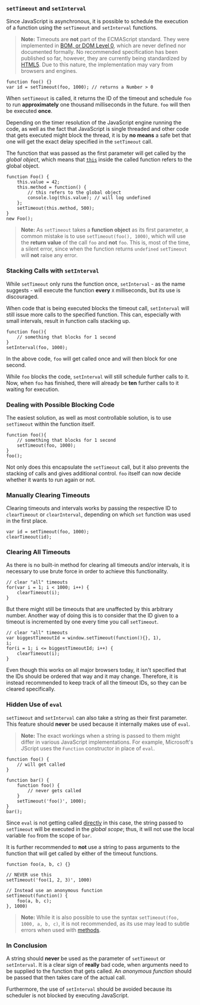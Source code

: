### `setTimeout` and `setInterval`

Since JavaScript is asynchronous, it is possible to schedule the execution of a 
function using the `setTimeout` and `setInterval` functions.

> **Note:** Timeouts are **not** part of the ECMAScript standard. They were
> implemented in [BOM, or DOM Level 0][1], which are never defined nor
> documented formally. No recommended specification has been published so far,
> however, they are currently being standardized by [HTML5][2]. Due to this 
> nature, the implementation may vary from browsers and engines.

    function foo() {}
    var id = setTimeout(foo, 1000); // returns a Number > 0

When `setTimeout` is called, it returns the ID of the timeout and schedule
`foo` to run **approximately** one thousand milliseconds in the future. 
`foo` will then be executed **once**.

Depending on the timer resolution of the JavaScript engine running the code, as
well as the fact that JavaScript is single threaded and other code that gets
executed might block the thread, it is by **no means** a safe bet that one will
get the exact delay specified in the `setTimeout` call.

The function that was passed as the first parameter will get called by the
*global object*, which means that [`this`](#function.this) inside the called function 
refers to the global object.

    function Foo() {
        this.value = 42;
        this.method = function() {
            // this refers to the global object
            console.log(this.value); // will log undefined
        };
        setTimeout(this.method, 500);
    }
    new Foo();


> **Note:** As `setTimeout` takes a **function object** as its first parameter, a
> common mistake is to use `setTimeout(foo(), 1000)`, which will use the 
> **return value** of the call `foo` and **not** `foo`. This is, most of the time, 
> a silent error, since when the function returns `undefined` `setTimeout` will 
> **not** raise any error.

### Stacking Calls with `setInterval`

While `setTimeout` only runs the function once, `setInterval` - as the name 
suggests - will execute the function **every** `X` milliseconds, but its use is 
discouraged. 

When code that is being executed blocks the timeout call, `setInterval` will 
still issue more calls to the specified function. This can, especially with small
intervals, result in function calls stacking up.

    function foo(){
        // something that blocks for 1 second
    }
    setInterval(foo, 1000);

In the above code, `foo` will get called once and will then block for one second.

While `foo` blocks the code, `setInterval` will still schedule further calls to
it. Now, when `foo` has finished, there will already be **ten** further calls to
it waiting for execution.

### Dealing with Possible Blocking Code

The easiest solution, as well as most controllable solution, is to use `setTimeout` within
the function itself.

    function foo(){
        // something that blocks for 1 second
        setTimeout(foo, 1000);
    }
    foo();

Not only does this encapsulate the `setTimeout` call, but it also prevents the
stacking of calls and gives additional control. `foo` itself can now decide 
whether it wants to run again or not.

### Manually Clearing Timeouts

Clearing timeouts and intervals works by passing the respective ID to
`clearTimeout` or `clearInterval`, depending on which `set` function was used
in the first place.

    var id = setTimeout(foo, 1000);
    clearTimeout(id);

### Clearing All Timeouts

As there is no built-in method for clearing all timeouts and/or intervals, 
it is necessary to use brute force in order to achieve this functionality.

    // clear "all" timeouts
    for(var i = 1; i < 1000; i++) {
        clearTimeout(i);
    }

But there might still be timeouts that are unaffected by this arbitrary number.
Another way of doing this is to consider that the ID given to a timeout is
incremented by one every time you call `setTimeout`.

    // clear "all" timeouts
    var biggestTimeoutId = window.setTimeout(function(){}, 1),
    i;
    for(i = 1; i <= biggestTimeoutId; i++) {
        clearTimeout(i);
    }

Even though this works on all major browsers today, it isn't specified that
the IDs should be ordered that way and it may change. Therefore, it is instead
recommended to keep track of all the timeout IDs, so they can be cleared
specifically.

### Hidden Use of `eval`

`setTimeout` and `setInterval` can also take a string as their first parameter.
This feature should **never** be used because it internally makes use of `eval`.

> **Note:** The exact workings when a string is passed to them might differ in
> various JavaScript implementations. For example, Microsoft's JScript uses
> the `Function` constructor in place of `eval`.

    function foo() {
        // will get called
    }

    function bar() {
        function foo() {
            // never gets called
        }
        setTimeout('foo()', 1000);
    }
    bar();

Since `eval` is not getting called [directly](#core.eval) in this case, the string 
passed to `setTimeout` will be executed in the *global scope*; thus, it will 
not use the local variable `foo` from the scope of `bar`.

It is further recommended to **not** use a string to pass arguments to the
function that will get called by either of the timeout functions. 

    function foo(a, b, c) {}
    
    // NEVER use this
    setTimeout('foo(1, 2, 3)', 1000)

    // Instead use an anonymous function
    setTimeout(function() {
        foo(a, b, c);
    }, 1000)

> **Note:** While it is also possible to use the syntax 
> `setTimeout(foo, 1000, a, b, c)`, it is not recommended, as its use may lead
> to subtle errors when used with [methods](#function.this). 

### In Conclusion

A string should **never** be used as the parameter of `setTimeout` or 
`setInterval`. It is a clear sign of **really** bad code, when arguments need 
to be supplied to the function that gets called. An *anonymous function* should
be passed that then takes care of the actual call.

Furthermore, the use of `setInterval` should be avoided because its scheduler is not
blocked by executing JavaScript.

[1]: http://www.nczonline.net/blog/2009/09/29/web-definitions-dom-ajax-and-more/ "Web definitions: DOM, Ajax, and more"
[2]: http://www.w3.org/TR/2014/WD-html5-20140617/webappapis.html#timers "6 Web application APIs - HTML5"
